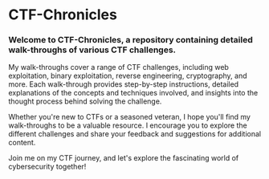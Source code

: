 # CTF-Chronicles

### Welcome to CTF-Chronicles, a repository containing detailed walk-throughs of various CTF challenges.

My walk-throughs cover a range of CTF challenges, including web exploitation, binary exploitation, reverse engineering, cryptography, and more. Each walk-through provides step-by-step instructions, detailed explanations of the concepts and techniques involved, and insights into the thought process behind solving the challenge.

Whether you're new to CTFs or a seasoned veteran, I hope you'll find my walk-throughs to be a valuable resource. I encourage you to explore the different challenges and share your feedback and suggestions for additional content.

Join me on my CTF journey, and let's explore the fascinating world of cybersecurity together!

